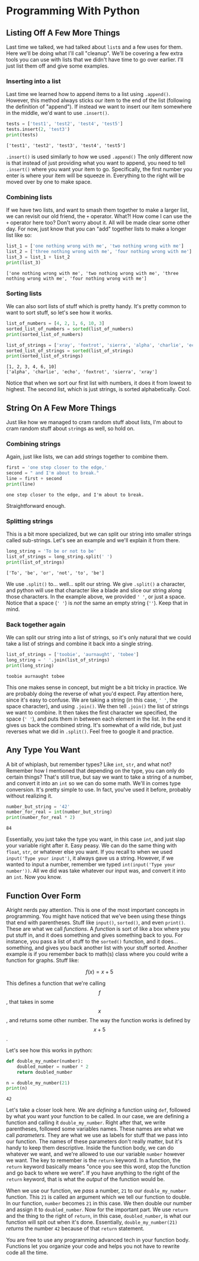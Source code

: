 # Programming With Python

## Listing Off A Few More Things
Last time we talked, we had talked about `list`s and a few uses for them. Here we'll be doing what I'll call "cleanup". We'll be covering a few extra tools you can use with lists that we didn't have time to go over earlier. I'll just list them off and give some examples.

### Inserting into a list
Last time we learned how to append items to a list using `.append()`. However, this method always sticks our item to the end of the list (following the definition of "append"). If instead we want to insert our item somewhere in the middle, we'd want to use `.insert()`.
```python
tests = ['test1', 'test2', 'test4', 'test5'] 
tests.insert(2, 'test3')
print(tests)
```
```
['test1', 'test2', 'test3', 'test4', 'test5']
```
`.insert()` is used similarly to how we used `.append()` The only different now is that instead of just providing what you want to append, you need to tell `.insert()` where you want your item to go. Specifically, the first number you enter is where your item will be squeeze in. Everything to the right will be moved over by one to make space.

### Combining lists
If we have two lists, and want to smash them together to make a larger list, we can revisit our old friend, the `+` operator. What?! How come I can use the `+` operator here too? Don't worry about it. All will be made clear some other day. For now, just know that you can "add" together lists to make a longer list like so:
```python
list_1 = ['one nothing wrong with me', 'two nothing wrong with me']
list_2 = ['three nothing wrong with me', 'four nothing wrong with me']
list_3 = list_1 + list_2
print(list_3)
```
```
['one nothing wrong with me', 'two nothing wrong with me', 'three nothing wrong with me', 'four nothing wrong with me']
```

### Sorting lists
We can also sort lists of stuff which is pretty handy. It's pretty common to want to sort stuff, so let's see how it works.
```python
list_of_numbers = [4, 2, 1, 6, 10, 3]
sorted_list_of_numbers = sorted(list_of_numbers)
print(sorted_list_of_numbers)

list_of_strings = ['xray', 'foxtrot', 'sierra', 'alpha', 'charlie', 'echo']
sorted_list_of_strings = sorted(list_of_strings)
print(sorted_list_of_strings)
```
```
[1, 2, 3, 4, 6, 10]
['alpha', 'charlie', 'echo', 'foxtrot', 'sierra', 'xray']
```
Notice that when we sort our first list with numbers, it does it from lowest to highest. The second list, which is just strings, is sorted alphabetically. Cool.

## String On A Few More Things
Just like how we managed to cram random stuff about lists, I'm about to cram random stuff about `str`ings as well, so hold on.

### Combining strings
Again, just like lists, we can add strings together to combine them.
```python
first = 'one step closer to the edge,'
second = " and I'm about to break."
line = first + second
print(line)
```
```
one step closer to the edge, and I'm about to break.
```
Straightforward enough.

### Splitting strings
This is a bit more specialized, but we can split our string into smaller strings called sub-strings. Let's see an example and we'll explain it from there.
```python
long_string = 'To be or not to be'
list_of_strings = long_string.split(' ')
print(list_of_strings)
```
```
['To', 'be', 'or', 'not', 'to', 'be']
```

We use `.split()` to... well... split our string. We give `.split()` a character, and python will use that character like a blade and slice our string along those characters. In the example above, we provided `' '`, or just a space. Notice that a space (`' '`) is _not_ the same an empty string (`''`). Keep that in mind.

### Back together again
We can split our string into a list of strings, so it's only natural that we could take a list of strings and combine it back into a single string.
```python
list_of_strings = ['toobie', 'aurnaught', 'tobee']
long_string = ' '.join(list_of_strings)
print(long_string)
```
```
toobie aurnaught tobee
```
This one makes sense in concept, but might be a bit tricky in practice. We are probably doing the reverse of what you'd expect. Pay attention here, since it's easy to confuse. We are taking a string (in this case, `' '`, the space character), and using `.join()`. We then tell `.join()` the list of strings we want to combine. It then takes the first character we specified, the space (`' '`), and puts them in between each element in the list. In the end it gives us back the combined string. It's somewhat of a wild ride, but just reverses what we did in `.split()`. Feel free to google it and practice.

## Any Type You Want
A bit of whiplash, but remember types? Like `int`, `str`, and what not? Remember how I mentioned that depending on the type, you can only do certain things? That's still true, but say we want to take a string of a number, and convert it into an `int` so we can do some math. We'll in comes type conversion. It's pretty simple to use. In fact, you've used it before, probably without realizing it.
```python
number_but_string = '42'
number_for_real = int(number_but_string)
print(number_for_real * 2)
```
```
84
```
Essentially, you just take the type you want, in this case `int`, and just slap your variable right after it. Easy peasy. We can do the same thing with `float`, `str`, or whatever else you want. If you recall to when we used `input('Type your input')`, it always gave us a string. However, if we wanted to input a number, remember we typed `int(input('Type your number'))`. All we did was take whatever our input was, and convert it into an `int`. Now you know.

## Function Over Form
Alright nerds pay attention. This is one of the most important concepts in programming. You might have noticed that we've been using these things that end with parentheses. Stuff like `input()`, `sorted()`, and even `print()`. These are what we call _functions_. A _function_ is sort of like a box where you put stuff in, and it does something and gives something back to you. For instance, you pass a list of stuff to the `sorted()` function, and it does... something, and gives you back another list with your stuff sorted. Another example is if you remember back to math(s) class where you could write a function for graphs. Stuff like:

$$
f(x) = x + 5
$$

This defines a function that we're calling $$f$$, that takes in some $$x$$, and returns some other number. The way the function works is defined by $$x + 5$$.

Let's see how this works in python:
```python
def double_my_number(number):
    doubled_number = number * 2
    return doubled_number

n = double_my_number(21)
print(n)
```
```
42
```

Let's take a closer look here. We are _defining_ a function using `def`, followed by what you want your function to be called. In our case, we are defining a function and calling it `double_my_number`. Right after that, we write parentheses, followed some variables names. These names are what we call _parameters_. They are what we use as labels for stuff that we pass into our function. The names of these parameters don't really matter, but it's handy to keep them descriptive. Inside the function body, we can do whatever we want, and we're allowed to use our variable `number` however we want. The key to remember is the `return` keyword. In a function, the `return` keyword basically means "once you see this word, stop the function and go back to where we were". If you have anything to the right of the `return` keyword, that is what the _output_ of the function would be.

When we use our function, we _pass_ a number, `21` to our `double_my_number` function. This `21` is called an argument which we tell our function to double. In our function, `number` becomes `21` in this case. We then double our number and assign it to `doubled_number`. Now for the important part. We use `return` and the thing to the right of `return`, in this case, `doubled_number`, is what our function will spit out when it's done. Essentially, `double_my_number(21)` _returns_ the number `42` because of that `return` statement.

You are free to use any programming advanced tech in your function body. Functions let you organize your code and helps you not have to rewrite code all the time.
